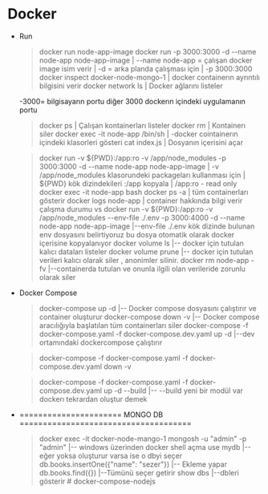 # Docker

- Run

  > docker run node-app-image
  > docker run -p 3000:3000 -d --name node-app node-app-image
  > | --name node-app = çalışan docker image isim verir
  > | -d = arka planda çalışması için
  > | -p 3000:3000
  > docker inspect docker-node-mongo-1
  > | docker containerın ayrıntılı bilgisini verir
  > docker network ls
  > | Docker ağlarını listeler

  -3000= bilgisayarın portu diğer 3000 dockerın içindeki uygulamanın portu

  > docker ps
  > | Çalışan kontainerları listeler
  > docker rm <container-id>
  > | Kontainerı siler
  > docker exec -it node-app /bin/sh
  > | -docker cointainerın içindeki klasorleri gösteri
  > cat index.js
  > | Dosyanın içerisini açar

  > docker run -v ${PWD}:/app:ro -v /app/node_modules -p 3000:3000 -d --name node-app node-app-image
  > | -v /app/node_modules klasorundeki packageları kullanması için
  > | ${PWD} kök dizindekileri :/app kopyala
  > | /app:ro - read only
  > docker exec -it node-app bash
  > docker ps -a
  > | tüm containerları gösterir
  > docker logs node-app
  > | container hakkında bilgi verir çalışma durumu vs
  > docker run -v ${PWD}:/app:ro -v /app/node_modules --env-file ./.env -p 3000:4000 -d --name node-app node-app-image
  > |--env-file ./.env kök dizinde bulunan env dosyasını belirtiyoruz bu dosya otomatik olarak docker içerisine kopyalanıyor
  > docker volume ls
  > |-- docker için tutulan kalıcı dataları listeler
  > docker volume prune
  > |-- docker için tutulan verileri kalıcı olarak siler , anonimler silinir.
  > docker rm node-app -fv
  > |--containerda tutulan ve onunla ilgili olan verileride zorunlu olarak siler

- Docker Compose

  > docker-compose up -d
  > |-- Docker compose dosyasını çalıştırır ve container oluşturur
  > docker-compose down -v
  > |-- Docker compose aracılığıyla başlatılan tüm containerları siler
  > docker-compose -f docker-compose.yaml -f docker-compose.dev.yaml up -d
  > |--dev ortamındaki dockercompose çalıştırır

  > docker-compose -f docker-compose.yaml -f docker-compose.dev.yaml down -v

  > docker-compose -f docker-compose.yaml -f docker-compose.dev.yaml up -d --build
  > |-- --build yeni bir modül var dockerı tekrardan oluştur demek

* ====================== MONGO DB =====================================
  > docker exec -it docker-node-mango-1 mongosh -u "admin" -p "admin"
  > |-- windows üzerinden docker shell açma
  > use mydb
  > |-- eğer yoksa oluşturur varsa ise o dbyi seçer
  > db.books.insertOne({"name": "sezer"})
  > |-- Ekleme yapar
  > db.books.find({})
  > |--Tümünü seçer getirir
  > show dbs
  > |--dbleri gösterir
#   d o c k e r - c o m p o s e - n o d e j s  
 